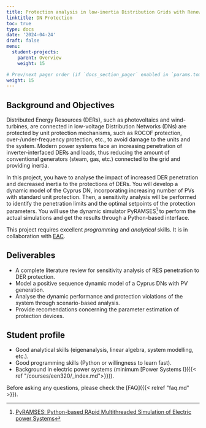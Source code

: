 ```yaml
---
title: Protection analysis in low-inertia Distribution Grids with Renewables
linktitle: DN Protection
toc: true
type: docs
date: '2024-04-24'
draft: false
menu:
  student-projects:
    parent: Overview
    weight: 15

# Prev/next pager order (if `docs_section_pager` enabled in `params.toml`)
weight: 15
---
```


## Background and Objectives

Distributed Energy Resources (DERs), such as photovoltaics and wind-turbines, are connected in low-voltage Distribution Networks (DNs) are protected by unit protection mechanisms, such as ROCOF protection, over-/under-frequency protection, etc., to avoid damage to the units and the system. Modern power systems face an increasing penetration of inverter-interfaced DERs and loads, thus reducing the amount of conventional generators (steam, gas, etc.) connected to the grid and providing inertia.

In this project, you have to analyse the impact of increased DER penetration and decreased inertia to the protections of DERs. You will develop a dynamic model of the Cyprus DN, incorporating increasing number of PVs with standard unit protection. Then, a sensitivity analysis will be performed to identify the penetration limits and the optimal setpoints of the protection parameters. You will use the dynamic simulator PyRAMSES[^PyRAMSES] to perform the actual simulations and get the results through a Python-based interface.

This project requires excellent *programming* and *analytical* skills. It is in collaboration with [EAC](http:/www.eac.com.cy).

## Deliverables

- A complete literature review for sensitivity analysis of RES penetration to DER protection.
- Model a positive sequence dynamic model of a Cyprus DNs with PV generation.
- Analyse the dynamic performance and protection violations of the system through scenario-based analysis.
- Provide recomendations concerning the parameter estimation of protection devices.

## Student profile

- Good analytical skills (eigenanalysis, linear algebra, system modelling, etc.).
- Good programming skills (Python or willingness to learn fast).
- Background in electric power systems (minimum [Power Systems I]({{< ref "/courses/een320/_index.md">}})).

[^PyRAMSES]: [PyRAMSES: Python-based RApid Multithreaded Simulation of Electric power Systems](https://pyramses.paristidou.info/)

Before asking any questions, please check the [FAQ]({{< relref "faq.md" >}}).

